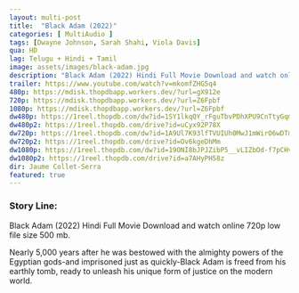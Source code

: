```yaml
---
layout: multi-post
title:  "Black Adam (2022)"
categories: [ MultiAudio ]
tags: [Dwayne Johnson, Sarah Shahi, Viola Davis]
qua: HD
lag: Telugu + Hindi + Tamil
image: assets/images/black-adam.jpg
description: "Black Adam (2022) Hindi Full Movie Download and watch online 720p low file size 500 mb."
trailer: https://www.youtube.com/watch?v=mkomfZHG5q4
480p: https://mdisk.thopdbapp.workers.dev/?url=gX912e
720p: https://mdisk.thopdbapp.workers.dev/?url=Z6Fpbf
1080p: https://mdisk.thopdbapp.workers.dev/?url=Z6Fpbf
dw480p: https://1reel.thopdb.com/dw?id=1SY1lkqQY_rFguTbvPDhXPU9CnTtyGqmx
dw480p2: https://1reel.thopdb.com/drive?id=uCyx92P78X
dw720p: https://1reel.thopdb.com/dw?id=1A9Ul7K93lfTVUIUh0MwJ1mWirO6wDTmm
dw720p2: https://1reel.thopdb.com/drive?id=Ov6kgeDhMm
dw1080p: https://1reel.thopdb.com/dw?id=19ONI8bJPJZibP5__vLIZbOd-f7pCHvcN
dw1080p2: https://1reel.thopdb.com/drive?id=a7AHyPH58z
dir: Jaume Collet-Serra
featured: true
---
```


### Story Line:
Black Adam (2022) Hindi Full Movie Download and watch online 720p low file size 500 mb.

Nearly 5,000 years after he was bestowed with the almighty powers of the Egyptian gods-and imprisoned just as quickly-Black Adam is freed from his earthly tomb, ready to unleash his unique form of justice on the modern world.






